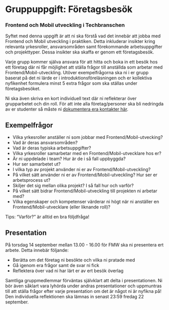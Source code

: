 # Gruppuppgift: Företagsbesök
### Frontend och Mobil utveckling i Techbranschen

Syftet med denna uppgift är att ni ska förstå vad det innebär att jobba med Frontend och Mobil utveckling i praktiken. Detta inkluderar insikter kring relevanta yrkesroller, ansvarsområden samt förekommande arbetsuppgifter och projekttyper. Dessa insikter ska skaffa er genom ett företagsbesök.

Varje grupp kommer själva ansvara för att hitta och boka in ett besök hos ett företag där ni får möjlighet att ställa frågor till anställda som arbetar med Frontend/Mobil-utveckling. Utöver exempelfrågorna ska ni i er grupp baserat på det ni lärde er i introduktionsföreläsningen och er kollektiva nyfikenhet formulera minst 5 extra frågor som ska ställas under företagsbesöket.


Ni ska även skriva en kort individuell text där ni reflekterar över grupparbetet och din roll.
För att inte alla företag/personer ska bli nedringda av er studenter så måste ni [dokumentera era kontakter här](https://docs.google.com/spreadsheets/d/1Tu9n4S6L4Osjxg7ekTyT117vEpPiLv9L8Abmp3BEe4g/edit?pli=1#gid=0).


## Exempelfrågor
- Vilka yrkesroller anställer ni som jobbar med Frontend/Mobil-utvecking?
- Vad är deras ansvarsområden?
- Vad är deras typiska arbetsuppgifter?
- Vilka yrkesroller samarbetar med en Frontend/Mobil-utvecklare hos er?
- Är ni uppdelade i team? Hur är de i så fall uppbyggda?
- Hur ser samarbetet ut?
- I vilka typ av projekt använder ni er av Frontend/Mobil-utveckling?
- På vilket sätt använder ni er av Frontend/Mobil-utveckling? Hur ser er arbetsprocess ut?
- Skiljer det sig mellan olika projekt? I så fall hur och varför?
- På vilket sätt bidrar Frontend/Mobil-utveckling till projekten ni arbetar med?
- Vilka egenskaper och kompetenser värderar ni högt när ni anställer en Frontend/Mobil-utvecklare (eller liknande roll)?

Tips: “Varför?” är alltid en bra följdfråga!

## Presentation

På torsdag 14 september mellan 13.00 - 16.00 för FMW ska ni presentera ert arbete. Detta innebär följande:
- Berätta om det företag ni besökte och vilka ni pratade med
- Gå igenom era frågor samt de svar ni fick
- Reflektera över vad ni har lärt er av ert besök överlag
  
Samtliga gruppmedlemmar förväntas självklart att delta i presentationen. Ni bör även såklart vara lyhörda under andras presentationer och uppmuntras till att ställa frågor efter varje presentation om det är något ni är nyfikna på!
Den individuella reflektionen ska lämnas in senast 23:59 fredag 22 september.


